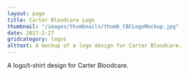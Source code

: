 ```yaml
---
layout: page
title: Carter Bloodcare Logo
thumbnail: "/images/thumbnails/thumb_CBCLogoMockup.jpg"
date: 2017-2-27
gridcategory: logos
alttext: A mockup of a logo design for Carter Bloodcare.
---
```

A logo/t-shirt design for Carter Bloodcare.